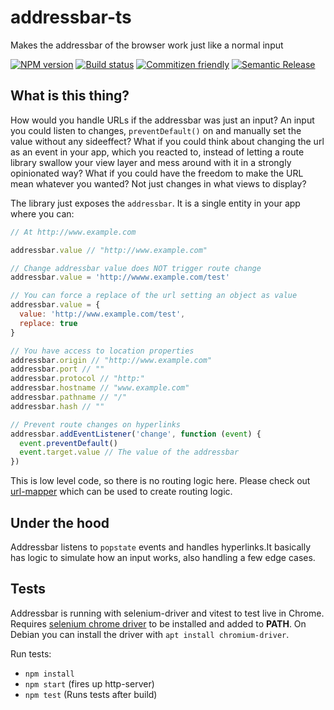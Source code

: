 # addressbar-ts

Makes the addressbar of the browser work just like a normal input

[![NPM version][npm-image]][npm-url]
[![Build status][travis-image]][travis-url]
[![Commitizen friendly][commitizen-image]][commitizen-url]
[![Semantic Release][semantic-release-image]][semantic-release-url]

## What is this thing?

How would you handle URLs if the addressbar was just an input? An input you could listen to
changes, `preventDefault()` on and manually set the value without any sideeffect?
What if you could think about changing the url as an event in your app, which you reacted to,
instead of letting a route library swallow your view layer and mess around with it in a strongly
opinionated way? What if you could have the freedom to make the URL mean whatever you wanted?
Not just changes in what views to display?

The library just exposes the `addressbar`. It is a single entity in your app where you can:

```js
// At http://www.example.com

addressbar.value // "http://www.example.com"

// Change addressbar value does NOT trigger route change
addressbar.value = 'http://wwww.example.com/test'

// You can force a replace of the url setting an object as value
addressbar.value = {
  value: 'http://www.example.com/test',
  replace: true
}

// You have access to location properties
addressbar.origin // "http://www.example.com"
addressbar.port // ""
addressbar.protocol // "http:"
addressbar.hostname // "www.example.com"
addressbar.pathname // "/"
addressbar.hash // ""

// Prevent route changes on hyperlinks
addressbar.addEventListener('change', function (event) {
  event.preventDefault()
  event.target.value // The value of the addressbar
})
```

This is low level code, so there is no routing logic here. Please check out
[url-mapper](https://github.com/cerebral/url-mapper) which can be used to create routing logic.

## Under the hood

Addressbar listens to `popstate` events and handles hyperlinks.It basically has logic to simulate
how an input works, also handling a few edge cases.

## Tests

Addressbar is running with selenium-driver and vitest to test live in Chrome. Requires
[selenium chrome driver](https://googlechromelabs.github.io/chrome-for-testing/) to be
installed and added to **PATH**.
On Debian you can install the driver with `apt install chromium-driver`.

Run tests:

- `npm install`
- `npm start` (fires up http-server)
- `npm test` (Runs tests after build)

[npm-image]: https://img.shields.io/npm/v/addressbar.svg?style=flat
[npm-url]: https://npmjs.org/package/addressbar
[travis-image]: https://img.shields.io/travis/cerebral/addressbar.svg?style=flat
[travis-url]: https://travis-ci.org/cerebral/addressbar
[commitizen-image]: https://img.shields.io/badge/commitizen-friendly-brightgreen.svg
[commitizen-url]: http://commitizen.github.io/cz-cli/
[semantic-release-image]: https://img.shields.io/badge/%20%20%F0%9F%93%A6%F0%9F%9A%80-semantic--release-e10079.svg?style=flat-square
[semantic-release-url]: https://github.com/semantic-release/semantic-release
